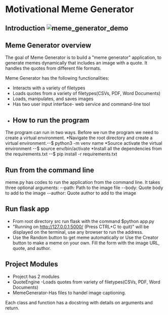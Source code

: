 # Motivational Meme Generator 
## Introduction ![meme_generator_demo](https://user-images.githubusercontent.com/65842436/114586160-a7d06280-9c84-11eb-85a8-d9bfed9b214b.gif)


## Meme Generator overview
The goal of Meme Generator is to build a "meme generator" application, to generate memes dynamically that includes an image with a quote. It handles the quotes from different file formats.

Meme Generator has the following functionalities:
* Interacts with a variety of filetypes
* Loads quotes from a variety of filetypes(CSVs, PDF, Word Documents)
* Loads, manipulates, and saves images
* Has two user input interface- web service and command-line tool
* ## How to run the program 
The program can run in two ways. Before we run the program we need to create a virtual environment.
*Navigate the root directory and create a virtual environment.--$ python3 -m venv name
*Source activate the virtual environment --$ source env/bin/activate
*Install all the dependencies from the requirements.txt --$ pip install -r requirements.txt
  
  ## Run from the command line 
  meme.py has codes to run the application from the command line. It takes three optional arguments:
   --path: Path to the image file
   --body: Quote body to add to the image
   --author: Quote author to add to the image

## Run flask app
 * From root directory src run flask with the command $python app.py
 * "Running on http://127.0.0.1:5000/ (Press CTRL+C to quit)" will be displayed on the terminal, use any browser to run the address.
 * Use the Random button to get meme automatically or Use the Creator button to make a meme on your own. Fill the form with the image URL, quote, and author.

## Project Modules 
 * Project has 2 modules 
 * QuoteEngine -Loads quotes from variety of filetypes(CSVs, PDF, Word Documents)
 * MemeGenerator-Has files to handel image captioning.

 Each class and function has a docstring with details on arguments and return.    


  









